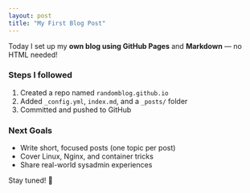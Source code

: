 ```yaml
---
layout: post
title: "My First Blog Post"
---
```


Today I set up my **own blog using GitHub Pages** and **Markdown** — no HTML needed!

### Steps I followed
1. Created a repo named `randomblog.github.io`
2. Added `_config.yml`, `index.md`, and a `_posts/` folder
3. Committed and pushed to GitHub

### Next Goals
- Write short, focused posts (one topic per post)
- Cover Linux, Nginx, and container tricks
- Share real-world sysadmin experiences

Stay tuned! 🚀

